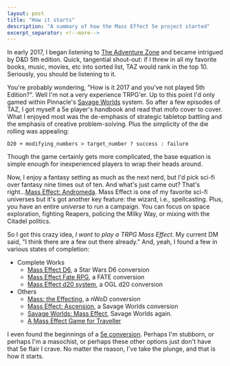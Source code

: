 ```yaml
---
layout: post
title: "How it starts"
description: "A summary of how the Mass Effect 5e project started"
excerpt_separator: <!--more-->
---
```


In early 2017, I began listening to [The Adventure Zone](http://www.maximumfun.org/shows/adventure-zone)
and became intrigued by D&D 5th edition. <!--more--> Quick, tangential shout-out: if I threw in all my favorite books, music, movies, 
etc into sorted list, TAZ would rank in the top 10. Seriously, you should be listening to it.

You're probably wondering, "How is it 2017 and you've not played 5th Edition?". Well I'm not a very experience TRPG'er.
Up to this point I'd only gamed within Pinnacle's [Savage Worlds](https://www.peginc.com/product-category/savage-worlds/) system.
So after a few episodes of TAZ, I got myself a 5e player's handbook and read that mofo cover to cover. What I enjoyed
most was the de-emphasis of strategic tabletop battling and the emphasis of creative problem-solving. Plus the simplicity
of the die rolling was appealing: 

`D20 + modifying_numbers > target_number ? success : failure` 

Though the game certainly gets more complicated, the base equation is simple enough for inexperienced players to wrap
their heads around.

Now, I enjoy a fantasy setting as much as the next nerd, but I'd pick sci-fi over fantasy nine times out of ten. And what's
just came out? That's right...[Mass Effect: Andromeda](https://www.masseffect.com/). Mass Effect is one of my favorite sci-fi
universes but it's got another key feature: the wizard, i.e., spellcasting. Plus, you have an entire _universe_ to run a 
campaign. You can focus on space exploration, fighting Reapers, policing the Milky Way, or mixing with the Citadel politics.  

So I got this crazy idea, _I want to play a TRPG Mass Effect_.
My current DM said, "I think there are a few out there already." And, yeah, I found a few in various states of completion:

* Complete Works
  + [Mass Effect D6](http://masseffectd6.blogspot.com/), a Star Wars D6 conversion
  + [Mass Effect Fate RPG](http://web.archive.org/web/20150629183534/http://masseffectrpg.org/wp/?page_id=51), a FATE conversion
  + [Mass Effect d20 system](https://docs.google.com/file/d/0B5c7osZJmQnvQ09YVHFNaXdSLVk/edit), a OGL d20 conversion
* Others
  + [Mass: the Effecting](https://wiki.rpg.net/index.php/Mass:_the_Effecting), a nWoD conversion
  + [Mass Effect: Ascension](http://www.pegforum.com/viewtopic.php?t=35981), a Savage Worlds conversion
  + [Savage Worlds: Mass Effect](http://rpgcrank.blogspot.com/p/savage-worlds-mass-effect.html), Savage Worlds again.
  + [A Mass Effect Game for Traveller](https://destination-zero.obsidianportal.com/wikis/mass-effect-conversion-rules)
  
I even found the beginnings of a [5e conversion](https://edster504.wordpress.com). Perhaps I'm stubborn, or perhaps I'm 
a masochist, or perhaps these other options just don't have that 5e flair I crave. No matter the reason, I've take the
plunge, and that is how it starts.


